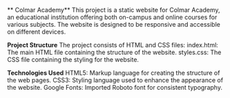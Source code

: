 ** Colmar Academy**
 This project is a static website for Colmar Academy, an educational institution offering both on-campus and online courses for various subjects. The website is designed to be responsive and accessible on different devices.

**Project Structure**
The project consists of HTML and CSS files:
index.html: The main HTML file containing the structure of the website.
styles.css: The CSS file containing the styling for the website.

**Technologies Used**
HTML5: Markup language for creating the structure of the web pages.
CSS3: Styling language used to enhance the appearance of the website.
Google Fonts: Imported Roboto font for consistent typography.
